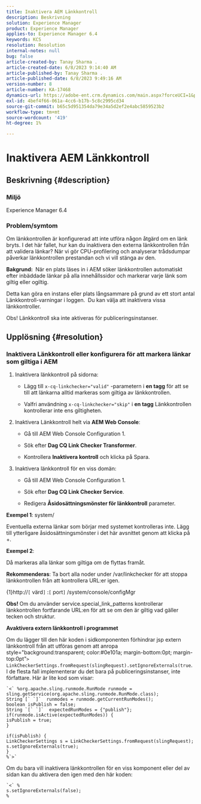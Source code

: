 ```yaml
---
title: Inaktivera AEM Länkkontroll
description: Beskrivning
solution: Experience Manager
product: Experience Manager
applies-to: Experience Manager 6.4
keywords: KCS
resolution: Resolution
internal-notes: null
bug: false
article-created-by: Tanay Sharma .
article-created-date: 6/8/2023 9:14:40 AM
article-published-by: Tanay Sharma .
article-published-date: 6/8/2023 9:49:16 AM
version-number: 8
article-number: KA-17468
dynamics-url: https://adobe-ent.crm.dynamics.com/main.aspx?forceUCI=1&pagetype=entityrecord&etn=knowledgearticle&id=f6afb8e1-dc05-ee11-8f6e-6045bd006b3d
exl-id: 4bef4f66-061a-4cc6-b17b-5c8c2995cd34
source-git-commit: b65c5d951354da79e34a5d2ef2e4abc5859523b2
workflow-type: tm+mt
source-wordcount: '419'
ht-degree: 1%

---
```


# Inaktivera AEM Länkkontroll

## Beskrivning {#description}


### <b>Miljö</b>

Experience Manager 6.4



### <b>Problem/symtom</b>

Om länkkontrollen är konfigurerad att inte utföra någon åtgärd om en länk bryts. I det här fallet, hur kan du inaktivera den externa länkkontrollen från att validera länkar? När vi gör CPU-profilering och analyserar trådsdumpar påverkar länkkontrollen prestandan och vi vill stänga av den.

<b>Bakgrund: </b> När en plats läses in i AEM söker länkkontrollen automatiskt efter inbäddade länkar på alla innehållssidor och markerar varje länk som giltig eller ogiltig.

Detta kan göra en instans eller plats långsammare på grund av ett stort antal Länkkontroll-varningar i loggen.  Du kan välja att inaktivera vissa länkkontroller.

Obs! Länkkontroll ska inte aktiveras för publiceringsinstanser.


## Upplösning {#resolution}


### Inaktivera Länkkontroll eller konfigurera för att markera länkar som giltiga i AEM

1. Inaktivera länkkontroll på sidorna:

   - Lägg till `x-cq-linkchecker="valid"` -parametern i <b>en tagg</b> för att se till att länkarna alltid markeras som giltiga av länkkontrollen.


   - Valfri användning `x-cq-linkchecker="skip"` i <b>en tagg</b> Länkkontrollen kontrollerar inte ens giltigheten.
2. Inaktivera Länkkontroll helt via <b>AEM Web Console</b>:
   - Gå till AEM Web Console Configuration 1.


   - Sök efter <b>Dag CQ Link Checker Transformer</b>.


   - Kontrollera <b>Inaktivera kontroll</b> och klicka på Spara.
3. Inaktivera länkkontroll för en viss domän:
   - Gå till AEM Web Console Configuration 1.


   - Sök efter <b>Dag CQ Link Checker Service</b>.


   - Redigera <b>Åsidosättningsmönster för länkkontroll</b> parameter.


<b>Exempel 1</b>: system/

Eventuella externa länkar som börjar med systemet kontrolleras inte. Lägg till ytterligare åsidosättningsmönster i det här avsnittet genom att klicka på +.

<b>Exempel 2</b>:

Då markeras alla länkar som giltiga om de flyttas framåt.

<b>Rekommenderas</b>: Ta bort alla noder under /var/linkchecker för att stoppa länkkontrollen från att kontrollera URL:er igen.

{1}http://`[` värd`]` :`[` port`]` /system/console/configMgr

<b>Obs! </b>Om du använder service.special_link_patterns kontrollerar länkkontrollen fortfarande URL:en för att se om den är giltig vad gäller tecken och struktur.

<b>Avaktivera extern länkkontroll i programmet</b>

Om du lägger till den här koden i sidkomponenten förhindrar jsp extern länkkontroll från att utföras genom att anropa style=&quot;background:transparent; color:#0e101a; margin-bottom:0pt; margin-top:0pt&quot;`>` `LinkCheckerSettings.fromRequest(slingRequest).setIgnoreExternals(true`. I de flesta fall implementerar du det bara på publiceringsinstanser, inte författare. Här är lite kod som visar:




```
`<` %org.apache.sling.runmode.RunMode runmode = sling.getService(org.apache.sling.runmode.RunMode.class);
String`[` `]`  runmodes = runmode.getCurrentRunModes();
boolean isPublish = false;
String `[` `]`  expectedRunModes = {"publish"};
if(runmode.isActive(expectedRunModes)) {
isPublish = true;
}

if(isPublish) {
LinkCheckerSettings s = LinkCheckerSettings.fromRequest(slingRequest);
s.setIgnoreExternals(true);
}
%`>`
```




Om du bara vill inaktivera länkkontrollen för en viss komponent eller del av sidan kan du aktivera den igen med den här koden:


```
`<` %
s.setIgnoreExternals(false);
%
```
